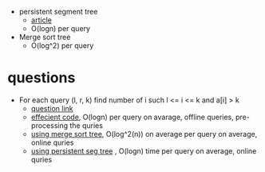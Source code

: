 - persistent segment tree
  - [article](https://www.geeksforgeeks.org/persistent-segment-tree-set-1-introduction/)
  - O(logn) per query
- Merge sort tree
  -  O(log^2) per query

# questions
- For each query (l, r, k) find number of i such l <= i <= k and a[i] > k
  - [question link](https://www.spoj.com/problems/KQUERY/)
  - [effecient code](kqueryEfficient.cpp), O(logn) per query on avarage, offline queries, pre-processing the quries
  - [using merge sort tree](kqueryMergeSortTree.cpp), O(log^2(n)) on average per query on average, online quries
  - [using persistent seg tree](kqueryPersistent.cpp) , O(logn) time per query on average, online quries
